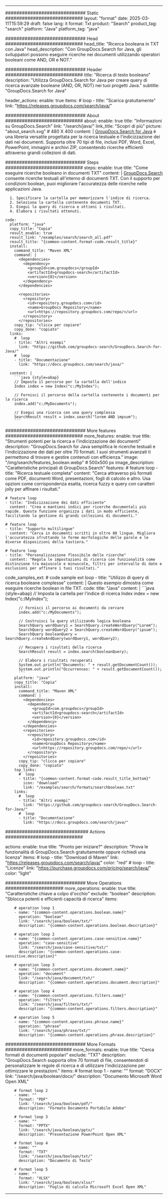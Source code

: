 
---
############################# Static ############################
layout: "format"
date:  2025-03-11T15:59:29
draft: false
lang: it
format: Txt
product: "Search"
product_tag: "search"
platform: "Java"
platform_tag: "java"

############################# Head ############################
head_title: "Ricerca booleana in TXT con Java"
head_description: "Con GroupDocs.Search for Java, gli sviluppatori possono eseguire ricerche nei documenti utilizzando operatori booleani come AND, OR e NOT."

############################# Header ############################
title: "Ricerca di testo booleano" 
description: "Utilizza GroupDocs.Search for Java per creare query di ricerca avanzate booleane (AND, OR, NOT) nei tuoi progetti Java."
subtitle: "GroupDocs.Search for Java" 

header_actions:
  enable: true
  items:
    #  loop
    - title: "Scarica gratuitamente"
      link: "https://releases.groupdocs.com/search/java/"
      
############################# About ############################
about:
    enable: true
    title: "Informazioni su GroupDocs.Search"
    link: "/search/java/"
    link_title: "Scopri di più"
    picture: "about_search.svg" # 480 X 400
    content: |
       [GroupDocs.Search for Java](/search/java/) è una libreria versatile progettata per la ricerca testuale e l'indicizzazione dei dati nei documenti. Supporta oltre 70 tipi di file, inclusi PDF, Word, Excel, PowerPoint, immagini e archivi ZIP, consentendo ricerche efficienti attraverso grandi collezioni di dati.

############################# Steps ############################
steps:
    enable: true
    title: "Come eseguire ricerche booleano in documenti TXT"
    content: |
      [GroupDocs.Search](/search/java/) consente ricerche testuali all'interno di documenti TXT. Con il supporto per condizioni boolean, puoi migliorare l'accuratezza delle ricerche nelle applicazioni Java.
      
      1. Specificare la cartella per memorizzare l'indice di ricerca.
      2. Seleziona la cartella contenente documenti TXT.
      3. Esegui la query di ricerca e ottieni i risultati.
      4. Elabora i risultati ottenuti.
   
    code:
      platform: "java"
      copy_title: "Copia"
      result_enable: true
      result_link: "/examples/search/search_all.pdf"
      result_title: "{common-content.format-code.result_title}"
      install:
        command_title: "Maven XML"
        command: |
          <dependencies>
            <dependency>
              <groupId>com.groupdocs</groupId>
              <artifactId>groupdocs-search</artifactId>
              <version>{0}</version>
            </dependency>
          </dependencies>

          <repositories>
            <repository>
              <id>repository.groupdocs.com</id>
              <name>GroupDocs Repository</name>
              <url>https://repository.groupdocs.com/repo/</url>
            </repository>
          </repositories>
        copy_tip: "clicca per copiare"
        copy_done: "copiato"
      links:
        #  loop
        - title: "Altri esempi"
          link: "https://github.com/groupdocs-search/GroupDocs.Search-for-Java/"
        #  loop
        - title: "Documentazione"
          link: "https://docs.groupdocs.com/search/java/"
          
      content: |
        ```java {style=abap}
        // Imposta il percorso per la cartella dell'indice
        Index index = new Index("c:/MyIndex");

        // Fornisci il percorso della cartella contenente i documenti per la ricerca
        index.add("c:/MyDocuments");

        // Esegui una ricerca con una query complessa
        SearchResult result = index.search("lorem AND impsum");
        ```            

############################# More features ############################
more_features:
  enable: true
  title: "Strumenti potenti per la ricerca e l'indicizzazione dei documenti"
  description: "GroupDocs.Search for Java semplifica le ricerche testuali e l'indicizzazione dei dati per oltre 70 formati. I suoi strumenti avanzati ti permettono di trovare e gestire contenuti con efficienza."
  image: "/img/search/features_boolean.webp" # 500x500 px
  image_description: "Caratteristiche principali di GroupDocs.Search"
  features:
    # feature loop
    - title: "Ricerca testuale completa"
      content: "Cerca attraverso più formati come PDF, documenti Word, presentazioni, fogli di calcolo e altro. Usa opzioni come corrispondenza esatta, ricerca fuzzy e query con caratteri jolly per affinare i risultati."

    # feature loop
    - title: "Indicizzazione dei dati efficiente"
      content: "Crea e mantieni indici per ricerche documentali più rapide. Questa funzione organizza i dati in modo efficiente, facilitando la gestione di grandi collezioni di documenti."

    # feature loop
    - title: "Supporto multilingue"
      content: "Cerca in documenti scritti in oltre 80 lingue. Migliora l'accuratezza sfruttando le forme morfologiche delle parole e le diverse disposizioni della tastiera."

    # feature loop
    - title: "Personalizzazione flessibile delle ricerche"
      content: "Regola le impostazioni di ricerca con funzionalità come distinzione tra maiuscole e minuscole, filtri per intervallo di date e esclusioni per affinare i tuoi risultati."
      
  code_samples_ext:
    # code sample ext loop
    - title: "Utilizzo di query di ricerca booleane complesse"
      content: |
        Questo esempio dimostra come eseguire ricerche boolean in file TXT.
      code:
        title: "Java"
        content: |
          ```java {style=abap}
          // Imposta la cartella per l'indice di ricerca
          Index index = new Index("c:/MyIndex");
              
          // Fornisci il percorso ai documenti da cercare
          index.add("c:/MyDocuments");

          // Costruisci la query utilizzando logica booleana
          SearchQuery wordQuery1 = SearchQuery.createWordQuery("Lorem");
          SearchQuery wordQuery2 = SearchQuery.createWordQuery("ipsum");
          SearchQuery booleanQuery = SearchQuery.createAndQuery(wordQuery1, wordQuery2);

          // Recupera i risultati della ricerca
          SearchResult result = index.search(booleanQuery);
          
          // Elabora i risultati recuperati
          System.out.println("Documents: " + result.getDocumentCount());
          System.out.println("Occurrences: " + result.getDocumentCount());
          ```
        platform: "java"
        copy_title: "Copia"
        install:
          command_title: "Maven XML"
          command: |
            <dependencies>
              <dependency>
                <groupId>com.groupdocs</groupId>
                <artifactId>groupdocs-search</artifactId>
                <version>{0}</version>
              </dependency>
            </dependencies>
            <repositories>
              <repository>
                <id>repository.groupdocs.com</id>
                <name>GroupDocs Repository</name>
                <url>https://repository.groupdocs.com/repo/</url>
              </repository>
            </repositories>
          copy_tip: "clicca per copiare"
          copy_done: "copiato"
        top_links:
          #  loop
          - title: "{common-content.format-code.result_title_bottom}"
            icon: "download"
            link: "/examples/search/formats/searchboolean.txt"
        links:
          #  loop
          - title: "Altri esempi"
            link: "https://github.com/groupdocs-search/GroupDocs.Search-for-Java/"
          #  loop
          - title: "Documentazione"
            link: "https://docs.groupdocs.com/search/java/"
            

            


############################## Actions ############################

actions:
  enable: true
  title: "Pronto per iniziare?"
  description: "Prova le funzionalità di GroupDocs.Search gratuitamente oppure richiedi una licenza"
  items:
    #  loop
    - title: "Download di Maven"
      link: "https://releases.groupdocs.com/search/java/"
      color: "red"
        #  loop
    - title: "Licenze"
      link: "https://purchase.groupdocs.com/pricing/search/java/"
      color: "light"


############################# More Operations #####################
more_operations:
    enable: true
    title: "Caratteristiche chiave a colpo d'occhio"
    exclude: "boolean"
    description: "Sblocca potenti e efficienti capacità di ricerca"
    items: 
          
        # operation loop 1
        - name: "{common-content.operations.boolean.name}"
          operation: "boolean"
          link: "/search/java/boolean/txt/"
          description: "{common-content.operations.boolean.description}"

        # operation loop 2
        - name: "{common-content.operations.case-sensitive.name}"
          operation: "case-sensitive"
          link: "/search/java/case-sensitive/txt/"
          description: "{common-content.operations.case-sensitive.description}"

        # operation loop 3
        - name: "{common-content.operations.document.name}"
          operation: "document"
          link: "/search/java/document/txt/"
          description: "{common-content.operations.document.description}"

        # operation loop 4
        - name: "{common-content.operations.filters.name}"
          operation: "filters"
          link: "/search/java/filters/txt/"
          description: "{common-content.operations.filters.description}"

        # operation loop 5
        - name: "{common-content.operations.phrase.name}"
          operation: "phrase"
          link: "/search/java/phrase/txt/"
          description: "{common-content.operations.phrase.description}"
          
        
          
############################# More Formats ########################
more_formats:
    enable: true
    title: "Cerca formati di documenti popolari"
    exclude: "TXT"
    description: "GroupDocs.Search supporta oltre 70 formati di file, consentendoti di personalizzare le regole di ricerca e di utilizzare l'indicizzazione per ottimizzare le prestazioni."
    items: 
        # format loop 1
        - name: ""
          format: "DOCX"
          link: "/search/java/boolean/docx/"
          description: "Documento Microsoft Word Open XML"
          
        # format loop 2
        - name: ""
          format: "PDF"
          link: "/search/java/boolean/pdf/"
          description: "Formato Documento Portabile Adobe"
          
        # format loop 3
        - name: ""
          format: "PPTX"
          link: "/search/java/boolean/pptx/"
          description: "Presentazione PowerPoint Open XML"

        # format loop 4
        - name: ""
          format: "TXT"
          link: "/search/java/boolean/txt/"
          description: "Documento di Testo"
          
        # format loop 5
        - name: ""
          format: "XLSX"
          link: "/search/java/boolean/xlsx/"
          description: "Foglio di calcolo Microsoft Excel Open XML"
  

---